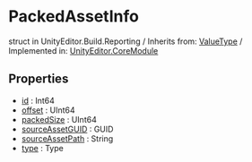 # PackedAssetInfo
struct in UnityEditor.Build.Reporting
 / Inherits from: <a href="https://docs.unity3d.com/6000.0/Documentation/ScriptReference/ValueType.html">ValueType</a> / Implemented in: <a href="https://docs.unity3d.com/6000.0/Documentation/ScriptReference/UnityEditor.CoreModule.html">UnityEditor.CoreModule</a>
## Properties
- <a href="https://docs.unity3d.com/6000.0/Documentation/ScriptReference/PackedAssetInfo-id.html">id</a> : Int64
- <a href="https://docs.unity3d.com/6000.0/Documentation/ScriptReference/PackedAssetInfo-offset.html">offset</a> : UInt64
- <a href="https://docs.unity3d.com/6000.0/Documentation/ScriptReference/PackedAssetInfo-packedSize.html">packedSize</a> : UInt64
- <a href="https://docs.unity3d.com/6000.0/Documentation/ScriptReference/PackedAssetInfo-sourceAssetGUID.html">sourceAssetGUID</a> : GUID
- <a href="https://docs.unity3d.com/6000.0/Documentation/ScriptReference/PackedAssetInfo-sourceAssetPath.html">sourceAssetPath</a> : String
- <a href="https://docs.unity3d.com/6000.0/Documentation/ScriptReference/PackedAssetInfo-type.html">type</a> : Type
